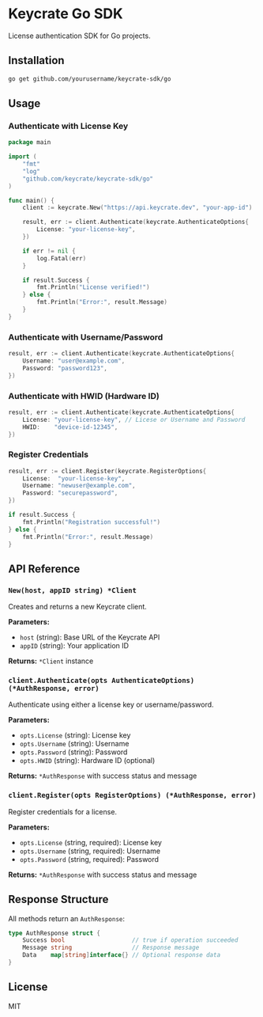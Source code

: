 # Keycrate Go SDK

License authentication SDK for Go projects.

## Installation

```bash
go get github.com/yourusername/keycrate-sdk/go
```

## Usage

### Authenticate with License Key

```go
package main

import (
	"fmt"
	"log"
	"github.com/keycrate/keycrate-sdk/go"
)

func main() {
	client := keycrate.New("https://api.keycrate.dev", "your-app-id")

	result, err := client.Authenticate(keycrate.AuthenticateOptions{
		License: "your-license-key",
	})

	if err != nil {
		log.Fatal(err)
	}

	if result.Success {
		fmt.Println("License verified!")
	} else {
		fmt.Println("Error:", result.Message)
	}
}
```

### Authenticate with Username/Password

```go
result, err := client.Authenticate(keycrate.AuthenticateOptions{
	Username: "user@example.com",
	Password: "password123",
})
```

### Authenticate with HWID (Hardware ID)

```go
result, err := client.Authenticate(keycrate.AuthenticateOptions{
	License: "your-license-key", // Licese or Username and Password
	HWID:    "device-id-12345",
})
```

### Register Credentials

```go
result, err := client.Register(keycrate.RegisterOptions{
	License:  "your-license-key",
	Username: "newuser@example.com",
	Password: "securepassword",
})

if result.Success {
	fmt.Println("Registration successful!")
} else {
	fmt.Println("Error:", result.Message)
}
```

## API Reference

### `New(host, appID string) *Client`

Creates and returns a new Keycrate client.

**Parameters:**

-   `host` (string): Base URL of the Keycrate API
-   `appID` (string): Your application ID

**Returns:** `*Client` instance

### `client.Authenticate(opts AuthenticateOptions) (*AuthResponse, error)`

Authenticate using either a license key or username/password.

**Parameters:**

-   `opts.License` (string): License key
-   `opts.Username` (string): Username
-   `opts.Password` (string): Password
-   `opts.HWID` (string): Hardware ID (optional)

**Returns:** `*AuthResponse` with success status and message

### `client.Register(opts RegisterOptions) (*AuthResponse, error)`

Register credentials for a license.

**Parameters:**

-   `opts.License` (string, required): License key
-   `opts.Username` (string, required): Username
-   `opts.Password` (string, required): Password

**Returns:** `*AuthResponse` with success status and message

## Response Structure

All methods return an `AuthResponse`:

```go
type AuthResponse struct {
	Success bool                   // true if operation succeeded
	Message string                 // Response message
	Data    map[string]interface{} // Optional response data
}
```

## License

MIT

